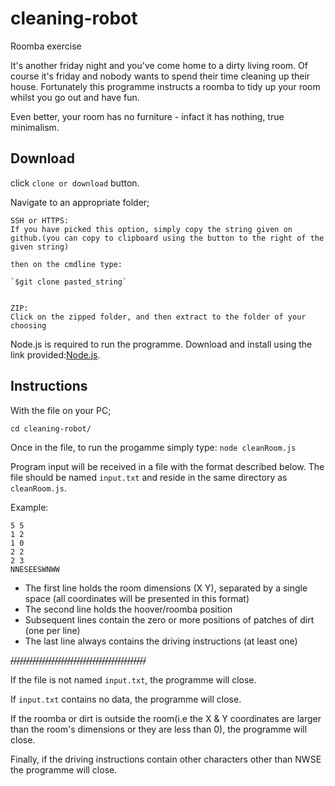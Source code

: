 # cleaning-robot
Roomba exercise

It's another friday night and you've come home to a dirty living room. Of course it's friday and nobody wants to spend their time cleaning up their house. Fortunately this programme instructs a roomba to tidy up your room whilst you go out and have fun. 

Even better, your room has no furniture -  infact it has nothing, true minimalism.

## Download

click `clone or download` button.

Navigate to an appropriate folder;

    SSH or HTTPS:
    If you have picked this option, simply copy the string given on github.(you can copy to clipboard using the button to the right of the given string)

    then on the cmdline type:

    `$git clone pasted_string`


    ZIP:
    Click on the zipped folder, and then extract to the folder of your choosing

Node.js is required to run the programme. Download and install using the link provided:[Node.js](https://nodejs.org/en/).


## Instructions
With the file on your PC; 

`cd cleaning-robot/`

Once in the file, to run the progamme simply type: `node cleanRoom.js`

Program input will be received in a file with the format described below. The file should be named `input.txt` and reside in the same directory as `cleanRoom.js`.

Example:
```
5 5
1 2
1 0
2 2
2 3
NNESEESWNWW
```
- The first line holds the room dimensions (X Y), separated by a single space (all coordinates will be presented in this format)
- The second line holds the hoover/roomba position
- Subsequent lines contain the zero or more positions of patches of dirt (one per line)
- The last line always contains the driving instructions (at least one)


~~///////////////////////////////////////////~~

If the file is not named `input.txt`, the programme will close.

If `input.txt` contains no data, the programme will close.

If the roomba or dirt is outside the room(i.e the X & Y coordinates are larger than the room's dimensions or they are less than 0), the programme will close.

Finally, if the driving instructions contain other characters other than NWSE the programme will close.
